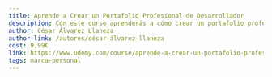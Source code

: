```yaml
---
title: Aprende a Crear un Portafolio Profesional de Desarrollador
description: Con este curso aprenderás a cómo crear un portafolio profesional aunque no tengas ninguna experiencia con desarrollo web.
author: César Álvarez Llaneza
author-link: /autores/césar-álvarez-llaneza
cost: 9,99€
link: https://www.udemy.com/course/aprende-a-crear-un-portafolio-profesional-de-desarrollador/?referralCode=8CF9D61D3C82BB60B932
tags: marca-personal
---
```

